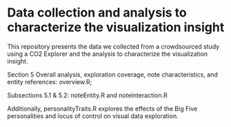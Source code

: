 # Data collection and analysis to characterize the visualization insight
This repository presents the data we collected from a crowdsourced study using a CO2 Explorer and the analysis to characterize the visualization insight.
 
 Section 5 Overall analysis, exploration coverage, note characteristics, and entity references: overview.R;

 Subsections 5.1 & 5.2: noteEntity.R and noteInteraction.R

 Additionally, personalityTraits.R explores the effects of the Big Five personalities and locus of control on visual data exploration.